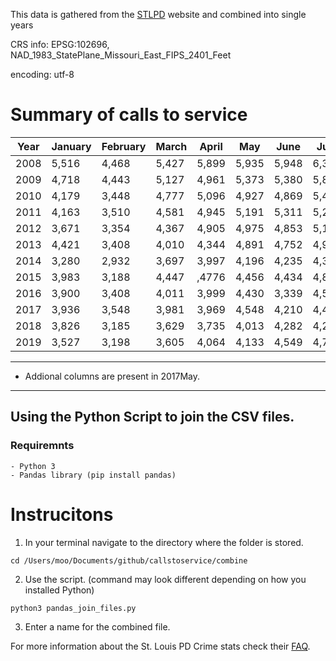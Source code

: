 
This data is gathered from  the [STLPD](http://www.slmpd.org/Crimereports.shtml) website and combined into single years

CRS info: EPSG:102696, NAD_1983_StatePlane_Missouri_East_FIPS_2401_Feet

encoding: utf-8


# Summary of calls to service

|Year|January|February|March|April|May|June|July|August|September|October|November|December|total|
|--|--|--|--|--|--|--|--|--|--|--|--|--|--|
|2008|5,516|4,468|5,427|5,899|5,935|5,948|6,348|6,416|6,612|5,962|5,260|4,820|68,410|
|2009|4,718|4,443|5,127|4,961|5,373|5,380|5,816|5,930|5,633|5,591|5,367|4,677|63,046|
|2010|4,179|3,448|4,777|5,096|4,927|4,869|5,488|5,460|5,245|5,341|4,689|4,310|57,830|
|2011|4,163|3,510|4,581|4,945|5,191|5,311|5,211|5,005|4,468|4,684|4,259|3,919|55,247|
|2012|3,671|3,354|4,367|4,905|4,975|4,853|5,139|5,038|4,437|4,571|4,096|3,981|53,887|
|2013|4,421|3,408|4,010|4,344|4,891|4,752|4,977|4,804|4,771|4,117|3,850|3,625|51,970|
|2014|3,280|2,932|3,697|3,997|4,196|4,235|4,383|4,337|4,481|4,242|3,976|4,120|47,876|
|2015|3,983|3,188|4,447|,4776|4,456|4,434|4,826|4,709|4,509|4,380|3,853|3,674|51,235|
|2016|3,900|3,408|4,011|3,999|4,430|3,339|4,554|4,982|4,387|4,586|3,952|3,879|50,426|
|2017|3,936|3,548|3,981|3,969|4,548|4,210|4,463|4,503|3,756|4,462|3,847|3,763|48,986|
|2018|3,826|3,185|3,629|3,735|4,013|4,282|4,257|4,402|4,096|4,087|3,559|3,672|46,742|
|2019|3,527|3,198|3,605|4,064|4,133|4,549|4,701|4,624|4,679|4,283|3,803|3,735|48,901|

---

* Addional columns are present in 2017May.

---

## Using the Python Script to join the CSV files.

### Requiremnts
    - Python 3
    - Pandas library (pip install pandas)


# Instrucitons
1. In your terminal navigate to the directory where the folder is stored.

`cd /Users/moo/Documents/github/callstoservice/combine`

2. Use the script. (command may look different depending on how you installed Python)

`python3 pandas_join_files.py` 

3. Enter a name for the combined file.




For more information about the St. Louis PD Crime stats check their [FAQ](http://www.slmpd.org/Crime/CrimeDataFrequentlyAskedQuestions.pdf).

